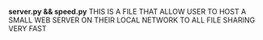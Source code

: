 **server.py && speed.py**
THIS IS A FILE THAT ALLOW USER TO HOST A 
SMALL WEB SERVER ON THEIR LOCAL NETWORK TO
ALL FILE SHARING VERY FAST

